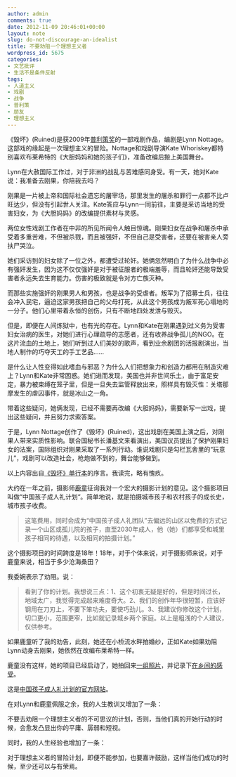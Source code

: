 ```yaml
---
author: admin
comments: true
date: 2012-11-09 20:46:01+00:00
layout: note
slug: do-not-discourage-an-idealist
title: 不要劝阻一个理想主义者
wordpress_id: 5675
categories:
- 文艺批评
- 生活不是条件反射
tags:
- 人道主义
- 戏剧
- 战争
- 普利策
- 朋友
- 理想主义
---
```


《毁坏》(Ruined)是获2009年[普利策奖](http://www.pulitzer.org)的一部戏剧作品，编剧是Lynn Nottage。这部戏的缘起是一次理想主义的冒险。Nottage和戏剧导演Kate Whoriskey都特别喜欢布莱希特的《大胆妈妈和她的孩子们》，准备改编后搬上美国舞台。

Lynn在大赦国际工作过，对于非洲的战乱与苦难感同身受。有一天，她对Kate说：我准备去刚果，你陪我去吗？

刚果是一片被上帝和国际社会遗忘的屠宰场，那里发生的屠杀和罪行一点都不比卢旺达少，但没有引起世人关注。Kate答应与Lynn一同前往，主要是采访当地的受害妇女，为《大胆妈妈》的改编提供素材与灵感。

两位女性戏剧工作者在中非的所见所闻令人触目惊魂。刚果妇女在战争和屠杀中承受着多重苦难，不但被杀戮，而且被强奸，不但自己是受害者，还要在被害亲人旁扶尸哭泣。

她们采访到的妇女除了一位之外，都遭受过轮奸。她俩忽然明白了为什么战争中必有强奸发生，因为这不仅仅强奸是对于被征服者的极端羞辱，而且轮奸还能导致受害者永远失去生育能力。伤害的极致就是令对方亡族灭种。

而那些实施强奸的刚果男人和男孩，也是战争的受虐者。叛军为了招募士兵，往往会冲入民宅，逼迫这家男孩把自己的父母打死，从此这个男孩成为叛军死心塌地的一分子。他们心里带着永恒的创伤，只有不断地四处发泄与毁灭。

但是，即便在人间炼狱中，也有光的存在。Lynn和Kate在刚果遇到过义务为受害妇女治病的医生，对她们进行心理疏导的志愿者，还有收养战争孤儿的NGO。在这片流血的土地上，她们听到过人们美妙的歌声，看到业余剧团的活报剧演出，当地人制作的巧夺天工的手工艺品……

是什么让人性变得如此嗜血与邪恶？为什么人们把想象力和创造力都用在制造灾难上？Lynn和Kate非常困惑。她们进而发现，美国也并非世间乐土，由于富足安定，暴力被束缚在笼子里，但是一旦失去监管释放出来，照样具有毁灭性：关塔那摩发生的虐囚事件，就是冰山之一角。

带着这些疑问，她俩发现，已经不需要再改编《大胆妈妈》，需要新写一出戏，提出这些疑问，并且努力求索答案。

于是，Lynn Nottage创作了《毁坏》(Ruined)，这出戏剧在美国上演之后，对刚果人带来实质性影响。联合国秘书长潘基文来看演出，美国议员提出了保护刚果妇女的法案，国际组织对刚果采取了一系列行动。谁说戏剧只是勾栏瓦舍里的“玩意儿”，戏剧可以改造社会，枪炮做不到的，舞台能够做到。

以上内容出自[《毁坏》单行本](http://www.amazon.com/Ruined-ebook/dp/B003ZHVC3Y/ref=sr_1_1?s=digital-text&ie=UTF8&qid=1352492752&sr=1-1&keywords=ruined+lynn)的序言。我读完，略有愧疚。

大约在一年之前，摄影师[鹿童](http://www.cicicola.com/blog/)征询我对一个宏大的摄影计划的意见。这个摄影项目叫做“中国孩子成人礼计划“。简单地说，就是拍摄城市孩子和农村孩子的成长史，城市孩子收费。




<blockquote>
这笔费用，同时会成为“中国孩子成人礼团队”去偏远的山区以免费的方式记录一个山区或孤儿院的孩子，直至2030年成人，他（她）们都享受和城里孩子相同的待遇，以及相同的拍摄计划。”</blockquote>



这个摄影项目的时间跨度是18年！18年，对于个体来说，对于摄影师来说，对于鹿童来说，相当于多少沧海桑田？

我委婉表示了劝阻。说：



<blockquote>看到了你的计划。我想说三点：1、这个初衷无疑是好的，但是时间过长，地域太广，我觉得完成起来难度奇大。2、我们的创作年华很短暂，应该好钢用在刀刃上，不要下笨功夫，要使巧劲儿。3、我建议你修改这个计划，切口更小，范围更窄，比如就记录城乡两个家庭。以上是粗浅的个人建议，仅供参考。</blockquote>



如果鹿童听了我的劝告，此刻，她还在小桥流水畔拍婚纱，正如Kate如果劝阻Lynn动身去刚果，她依然在改编布莱希特一样。

鹿童没有这样，她的项目已经启动了，她拍回来[一组照片](http://www.cicicola.com/blog/?p=2291)，并记录下[在乡间的感受](http://www.cicicola.com/blog/?p=2024)。

这是[中国孩子成人礼计划的官方网站](http://www.child1x1.com/idea.asp)。

在对Lynn和鹿童佩服之余，我的人生教训又增加了一条：

不要去劝阻一个理想主义者的不可思议的计划，否则，当他们真的开始行动的时候，会愈发凸显出你的平庸、孱弱和短视。

同时，我的人生经验也增加了一条：

对于理想主义者的冒险计划，即便不能参加，也要嘉许鼓励，这样当他们成功的时候，至少还可以与有荣焉。


